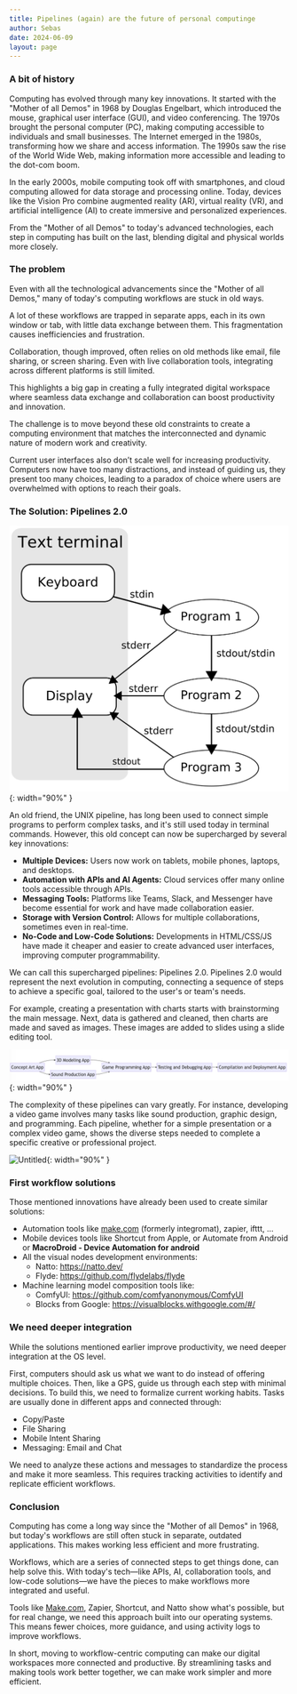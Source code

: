 ```yaml
---
title: Pipelines (again) are the future of personal computinge
author: Sebas
date: 2024-06-09
layout: page
---
```


### A bit of history

Computing has evolved through many key innovations. It started with the "Mother of all Demos" in 1968 by Douglas Engelbart, which introduced the mouse, graphical user interface (GUI), and video conferencing. The 1970s brought the personal computer (PC), making computing accessible to individuals and small businesses. The Internet emerged in the 1980s, transforming how we share and access information. The 1990s saw the rise of the World Wide Web, making information more accessible and leading to the dot-com boom.

In the early 2000s, mobile computing took off with smartphones, and cloud computing allowed for data storage and processing online. Today, devices like the Vision Pro combine augmented reality (AR), virtual reality (VR), and artificial intelligence (AI) to create immersive and personalized experiences.

From the "Mother of all Demos" to today's advanced technologies, each step in computing has built on the last, blending digital and physical worlds more closely.

### The problem

Even with all the technological advancements since the "Mother of all Demos," many of today's computing workflows are stuck in old ways.

A lot of these workflows are trapped in separate apps, each in its own window or tab, with little data exchange between them. This fragmentation causes inefficiencies and frustration.

Collaboration, though improved, often relies on old methods like email, file sharing, or screen sharing. Even with live collaboration tools, integrating across different platforms is still limited.

This highlights a big gap in creating a fully integrated digital workspace where seamless data exchange and collaboration can boost productivity and innovation.

The challenge is to move beyond these old constraints to create a computing environment that matches the interconnected and dynamic nature of modern work and creativity.

Current user interfaces also don’t scale well for increasing productivity. Computers now have too many distractions, and instead of guiding us, they present too many choices, leading to a paradox of choice where users are overwhelmed with options to reach their goals.

### The Solution: Pipelines 2.0

![Untitled](/assets/images/2024-06-09-pipeline2-img/Untitled.png){: width="90%" }

An old friend, the UNIX pipeline, has long been used to connect simple programs to perform complex tasks, and it's still used today in terminal commands. However, this old concept can now be supercharged by several key innovations:

- **Multiple Devices:** Users now work on tablets, mobile phones, laptops, and desktops.
- **Automation with APIs and AI Agents:** Cloud services offer many online tools accessible through APIs.
- **Messaging Tools:** Platforms like Teams, Slack, and Messenger have become essential for work and have made collaboration easier.
- **Storage with Version Control:** Allows for multiple collaborations, sometimes even in real-time.
- **No-Code and Low-Code Solutions:** Developments in HTML/CSS/JS have made it cheaper and easier to create advanced user interfaces, improving computer programmability.

We can call this supercharged pipelines: Pipelines 2.0. Pipelines 2.0 would represent the next evolution in computing, connecting a sequence of steps to achieve a specific goal, tailored to the user's or team's needs.

For example, creating a presentation with charts starts with brainstorming the main message. Next, data is gathered and cleaned, then charts are made and saved as images. These images are added to slides using a slide editing tool.

![Untitled](/assets/images/2024-06-09-pipeline2-img/Untitled%202.png){: width="90%" }

The complexity of these pipelines can vary greatly. For instance, developing a video game involves many tasks like sound production, graphic design, and programming. Each pipeline, whether for a simple presentation or a complex video game, shows the diverse steps needed to complete a specific creative or professional project.

![Untitled](/assets/images/2024-06-09-pipeline2-img/Untitled%203.png){: width="90%" }

### First workflow solutions

Those mentioned innovations have already been used to create similar solutions:

- Automation tools like [make.com](http://make.com) (formerly integromat), zapier, ifttt, …
- Mobile devices tools like Shortcut from Apple, or Automate from Android or **MacroDroid - Device Automation for android**
- All the visual nodes development environments:
    - Natto: https://natto.dev/
    - Flyde: https://github.com/flydelabs/flyde
- Machine learning model composition tools like:
    - ComfyUI: https://github.com/comfyanonymous/ComfyUI
    - Blocks from Google: https://visualblocks.withgoogle.com/#/

### We need deeper integration

While the solutions mentioned earlier improve productivity, we need deeper integration at the OS level.

First, computers should ask us what we want to do instead of offering multiple choices. Then, like a GPS, guide us through each step with minimal decisions. To build this, we need to formalize current working habits. Tasks are usually done in different apps and connected through:

- Copy/Paste
- File Sharing
- Mobile Intent Sharing
- Messaging: Email and Chat

We need to analyze these actions and messages to standardize the process and make it more seamless. This requires tracking activities to identify and replicate efficient workflows.

### Conclusion

Computing has come a long way since the "Mother of all Demos" in 1968, but today's workflows are still often stuck in separate, outdated applications. This makes working less efficient and more frustrating.

Workflows, which are a series of connected steps to get things done, can help solve this. With today's tech—like APIs, AI, collaboration tools, and low-code solutions—we have the pieces to make workflows more integrated and useful.

Tools like [Make.com](http://make.com/), Zapier, Shortcut, and Natto show what's possible, but for real change, we need this approach built into our operating systems. This means fewer choices, more guidance, and using activity logs to improve workflows.

In short, moving to workflow-centric computing can make our digital workspaces more connected and productive. By streamlining tasks and making tools work better together, we can make work simpler and more efficient.